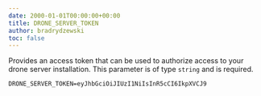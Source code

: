 ```yaml
---
date: 2000-01-01T00:00:00+00:00
title: DRONE_SERVER_TOKEN
author: bradrydzewski
toc: false
---
```


Provides an access token that can be used to authorize access
to your drone server installation. This parameter is of type `string`
and is required.

```
DRONE_SERVER_TOKEN=eyJhbGciOiJIUzI1NiIsInR5cCI6IkpXVCJ9
```
